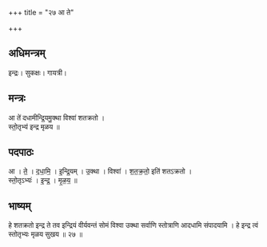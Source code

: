 +++
title = "२७ आ ते"

+++
## अधिमन्त्रम्
इन्द्रः। सुकक्षः। गायत्री।

## मन्त्रः
आ ते॑ दधामीन्द्रि॒यमु॒क्था विश्वा॑ शतक्रतो ।  
स्तो॒तृभ्य॑ इन्द्र मृळय ॥

## पदपाठः
आ । ते॒ । द॒धा॒मि॒ । इ॒न्द्रि॒यम् । उ॒क्था । विश्वा॑ । श॒त॒क्र॒तो॒ इति॑ शतऽक्रतो ।  
स्तो॒तृऽभ्यः॑ । इ॒न्द्र॒ । मृ॒ळ॒य॒ ॥

## भाष्यम्
हे शतक्रतो इन्द्र ते तव इन्द्रियं वीर्यवन्तं सोमं विश्वा उक्था सर्वाणि स्तोत्राणि आदधामि संपादयामि । हे इन्द्र त्वं स्तोतृभ्यः मृळय सुखय ॥ २७ ॥